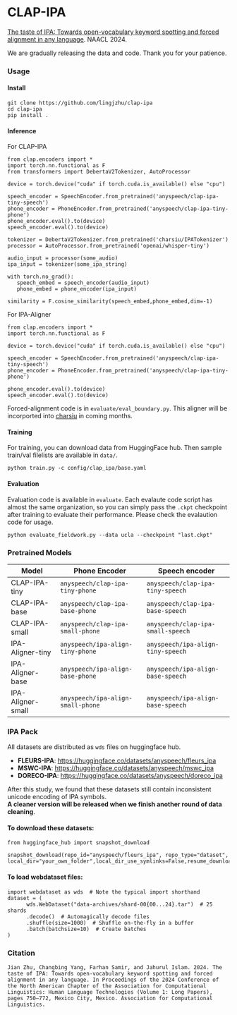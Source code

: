 # CLAP-IPA
[The taste of IPA: Towards open-vocabulary keyword spotting and forced alignment in any language](https://aclanthology.org/2024.naacl-long.43). NAACL 2024.   
   
We are gradually releasing the data and code. Thank you for your patience.

### Usage

#### Install
```
git clone https://github.com/lingjzhu/clap-ipa
cd clap-ipa
pip install .
```

#### Inference

For CLAP-IPA
```
from clap.encoders import *
import torch.nn.functional as F
from transformers import DebertaV2Tokenizer, AutoProcessor

device = torch.device("cuda" if torch.cuda.is_available() else "cpu")

speech_encoder = SpeechEncoder.from_pretrained('anyspeech/clap-ipa-tiny-speech')
phone_encoder = PhoneEncoder.from_pretrained('anyspeech/clap-ipa-tiny-phone')
phone_encoder.eval().to(device)
speech_encoder.eval().to(device)

tokenizer = DebertaV2Tokenizer.from_pretrained('charsiu/IPATokenizer')
processor = AutoProcessor.from_pretrained('openai/whisper-tiny')

audio_input = processor(some_audio)
ipa_input = tokenizer(some_ipa_string)

with torch.no_grad():
   speech_embed = speech_encoder(audio_input)
   phone_embed = phone_encoder(ipa_input)

similarity = F.cosine_similarity(speech_embed,phone_embed,dim=-1)
```

For IPA-Aligner
```
from clap.encoders import *
import torch.nn.functional as F

device = torch.device("cuda" if torch.cuda.is_available() else "cpu")

speech_encoder = SpeechEncoder.from_pretrained('anyspeech/clap-ipa-tiny-speech')
phone_encoder = PhoneEncoder.from_pretrained('anyspeech/clap-ipa-tiny-phone')

phone_encoder.eval().to(device)
speech_encoder.eval().to(device)
```
Forced-alignment code is in `evaluate/eval_boundary.py`. This aligner will be incorported into [charsiu](https://github.com/lingjzhu/charsiu) in coming months.


#### Training
For training, you can download data from HuggingFace hub. Then sample train/val filelists are available in `data/`. 
```
python train.py -c config/clap_ipa/base.yaml
```

#### Evaluation
Evaluation code is available in `evaluate`. Each evalaute code script has almost the same organization, so you can simply pass the `.ckpt` checkpoint after training to evaluate their performance. Please check the evalaution code for usage.
```
python evaluate_fieldwork.py --data ucla --checkpoint "last.ckpt"
```

### Pretrained Models

| Model | Phone Encoder | Speech encoder |
|---|---|---|
| CLAP-IPA-tiny | `anyspeech/clap-ipa-tiny-phone` | `anyspeech/clap-ipa-tiny-speech` |
| CLAP-IPA-base | `anyspeech/clap-ipa-base-phone` | `anyspeech/clap-ipa-base-speech` |
| CLAP-IPA-small | `anyspeech/clap-ipa-small-phone` | `anyspeech/clap-ipa-small-speech` |
| IPA-Aligner-tiny | `anyspeech/ipa-align-tiny-phone` | `anyspeech/ipa-align-tiny-speech` |
| IPA-Aligner-base | `anyspeech/ipa-align-base-phone` | `anyspeech/ipa-align-base-speech` |
| IPA-Aligner-small | `anyspeech/ipa-align-small-phone` | `anyspeech/ipa-align-base-speech` |


### IPA Pack
All datasets are distributed as `wds` files on huggingface hub.   
 - **FLEURS-IPA**: https://huggingface.co/datasets/anyspeech/fleurs_ipa
 - **MSWC-IPA**: https://huggingface.co/datasets/anyspeech/mswc_ipa
 - **DORECO-IPA**: https://huggingface.co/datasets/anyspeech/doreco_ipa

After this study, we found that these datasets still contain inconsistent unicode encoding of IPA symbols.  
**A cleaner version will be released when we finish another round of data cleaning**.

#### To download these datasets:
```
from huggingface_hub import snapshot_download

snapshot_download(repo_id="anyspeech/fleurs_ipa", repo_type="dataset", local_dir="your_own_folder",local_dir_use_symlinks=False,resume_download=False,max_workers=4)

```

#### To load webdataset files:
```
import webdataset as wds  # Note the typical import shorthand
dataset = (
      wds.WebDataset("data-archives/shard-00{00...24}.tar")  # 25 shards
      .decode()  # Automagically decode files
      .shuffle(size=1000)  # Shuffle on-the-fly in a buffer
      .batch(batchsize=10)  # Create batches
)
```

### Citation
```
Jian Zhu, Changbing Yang, Farhan Samir, and Jahurul Islam. 2024. The taste of IPA: Towards open-vocabulary keyword spotting and forced alignment in any language. In Proceedings of the 2024 Conference of the North American Chapter of the Association for Computational Linguistics: Human Language Technologies (Volume 1: Long Papers), pages 750–772, Mexico City, Mexico. Association for Computational Linguistics.
```
